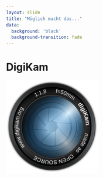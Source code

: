 ```yaml
---
layout: slide
title: "Möglich macht das..."
data:
  background: 'black'
  background-transition: fade
---
```



<h1 data-fragment-index="1" class="fragment fade-in" style="transition-duration: 3s; ">DigiKam</h1>
 
<img data-fragment-index="1" class="fragment fade-in" src="assets/images/digikam.png" style="transition-duration: 5s; margin-left: auto;  margin-right: auto;  width: 50%;">

